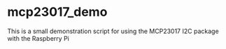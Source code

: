mcp23017_demo
=============

This is a small demonstration script for using the MCP23017 I2C package with the Raspberry Pi
